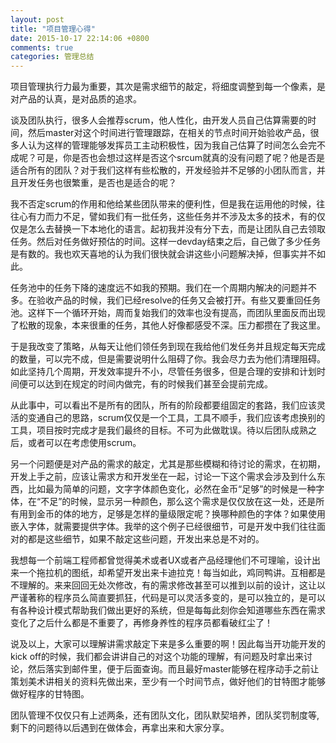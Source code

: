 ```yaml
---
layout: post
title: "项目管理心得"
date: 2015-10-17 22:14:06 +0800
comments: true
categories: 管理总结
---
```


项目管理执行力最为重要，其次是需求细节的敲定，将细度调整到每一个像素，是对产品的认真，是对品质的追求。

谈及团队执行，很多人会推荐scrum，他人性化，由开发人员自己估算需要的时间，然后master对这个时间进行管理跟踪，在相关的节点时间开始验收产品，很多人认为这样的管理能够发挥员工主动积极性，因为我自己估算了时间怎么会完不成呢？可是，你是否也会想过这样是否这个srcum就真的没有问题了呢？他是否是适合所有的团队？对于我们这样有些松散的，开发经验并不足够的小团队而言，并且开发任务也很繁重，是否也是适合的呢？
<!--more-->
我不否定scrum的作用和他给某些团队带来的便利性，但是我在运用他的时候，往往心有力而力不足，譬如我们有一批任务，这些任务并不涉及太多的技术，有的仅仅是怎么去替换一下本地化的语言。起初我并没有分下去，而是让团队自己去领取任务。然后对任务做好预估的时间。这样一devday结束之后，自己做了多少任务是有数的。我也欢天喜地的认为我们很快就会讲这些小问题解决掉，但事实并不如此。

任务池中的任务下降的速度远不如我的预期。我们在一个周期内解决的问题并不多。在验收产品的时候，我们已经resolve的任务又会被打开。有些又要重回任务池。这样下一个循环开始，周而复始我们的效率也没有提高，而团队里面反而出现了松散的现象，本来很重的任务，其他人好像都感受不深。压力都攒在了我这里。

于是我改变了策略，从每天让他们领任务到现在我给他们发任务并且规定每天完成的数量，可以完不成，但是需要说明什么阻碍了你。我会尽力去为他们清理阻碍。如此坚持几个周期，开发效率提升不小，尽管任务很多，但是合理的安排和计划时间便可以达到在规定的时间内做完，有的时候我们甚至会提前完成。

从此事中，可以看出不是所有的团队，所有的阶段都要组固定的套路，我们应该灵活的变通自己的思路，scrum仅仅是一个工具，工具不顺手，我们应该考虑换别的工具，项目按时完成才是我们最终的目标。不可为此做耽误。待以后团队成熟之后，或者可以在考虑使用scrum。

另一个问题便是对产品的需求的敲定，尤其是那些模糊和待讨论的需求，在初期，开发上手之前，应该让需求方和开发坐在一起，讨论一下这个需求会涉及到什么东西，比如最为简单的问题，文字字体颜色变化，必然在金币“足够”的时候是一种字体，在“不足”的时候，显示另一种颜色，那么这个需求是仅仅放在这一处，还是所有用到金币的体的地方，足够是怎样的量级限定呢？换哪种颜色的字体？如果使用嵌入字体，就需要提供字体。我举的这个例子已经很细节，可是开发中我们往往面对的都是这些细节，如果不敲定这些问题，开发出来总是不对的。

我想每一个前端工程师都曾觉得美术或者UX或者产品经理他们不可理喻，设计出来一个拖拉机的图纸，却希望开发出来卡迪拉克！每当如此，鸡同鸭讲。互相都是不理解的。来来回回无处次修改，有的需求修改甚至可以推到以前的设计，这让以严谨著称的程序员么简直要抓狂，代码是可以灵活多变的，是可以独立的，是可以有各种设计模式帮助我们做出更好的系统，但是每每此刻你会知道哪些东西在需求变化了之后什么都是不重要了，再修身养性的程序员都看破红尘了！

说及以上，大家可以理解讲需求敲定下来是多么重要的啊！因此每当开功能开发的kick off的时候，我们都会讲讲自己的对这个功能的理解，有问题及时拿出来讨论，然后落实到邮件里，便于后面查询。而且最好master能够在程序动手之前让策划美术讲相关的资料先做出来，至少有一个时间节点，做好他们的甘特图才能够做好程序的甘特图。

团队管理不仅仅只有上述两条，还有团队文化，团队默契培养，团队奖罚制度等,剩下的问题待以后遇到在做体会，再拿出来和大家分享。




